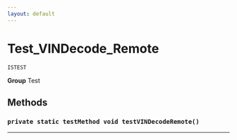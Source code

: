 ```yaml
---
layout: default
---
```

# Test_VINDecode_Remote

`ISTEST`



**Group** Test

## Methods
### `private static testMethod void testVINDecodeRemote()`
---
